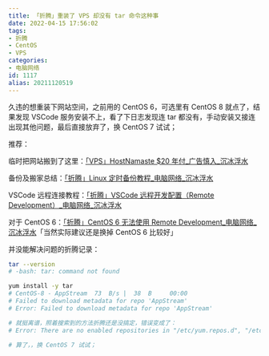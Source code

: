 ```yaml
---
title: 「折腾」重装了 VPS 却没有 tar 命令这种事
date: 2022-04-15 17:56:02
tags:
- 折腾
- CentOS
- VPS
categories:
- 电脑网络
id: 1117
alias: 20211120519
---
```


久违的想重装下网站空间，之前用的 CentOS 6，可选里有 CentOS 8 就点了，结果发现 VSCode 服务安装不上，看了下日志发现连 tar 都没有，手动安装又接连出现其他问题，最后直接放弃了，换 CentOS 7 试试；

<!--more-->

推荐：

临时把网站搬到了这里：[「VPS」HostNamaste $20 年付\_广告慎入\_沉冰浮水](https://www.wdssmq.com/post/20220331233.html "「VPS」HostNamaste $20 年付\_广告慎入\_沉冰浮水")

备份及搬家总结：[「折腾」Linux 定时备份教程\_电脑网络\_沉冰浮水](https://www.wdssmq.com/post/20140816860.html "「折腾」Linux 定时备份教程\_电脑网络\_沉冰浮水")

VSCode 远程连接教程：[「折腾」VSCode 远程开发配置（Remote Development）\_电脑网络\_沉冰浮水](https://www.wdssmq.com/post/20201120519.html "「折腾」VSCode 远程开发配置（Remote Development）\_电脑网络\_沉冰浮水")

对于 CentOS 6：[「折腾」CentOS 6 无法使用 Remote Development\_电脑网络\_沉冰浮水](https://www.wdssmq.com/post/20201120244.html "「折腾」CentOS 6 无法使用 Remote Development\_电脑网络\_沉冰浮水")「当然实际建议还是换掉 CentOS 6 比较好」

并没能解决问题的折腾记录：

```bash
tar --version
# -bash: tar: command not found

yum install -y tar
# CentOS-8 - AppStream  73  B/s |  38  B     00:00
# Failed to download metadata for repo 'AppStream'
# Error: Failed to download metadata for repo 'AppStream'

# 就挺离谱，照着搜索到的方法折腾还是没搞定，错误变成了：
# Error: There are no enabled repositories in "/etc/yum.repos.d", "/etc/yum/repos.d", "/etc/distro.repos.d".

# 算了，，换 CentOS 7 试试；
```

<!-- 果然不太懂 -->
